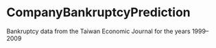 # CompanyBankruptcyPrediction
Bankruptcy data from the Taiwan Economic Journal for the years 1999–2009
